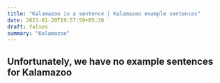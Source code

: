 ```yaml
---
title: "Kalamazoo in a sentence | Kalamazoo example sentences"
date: 2021-01-20T19:57:50+05:30
draft: falses
summary: "Kalamazoo"
---
```

## Unfortunately, we have no example sentences for Kalamazoo                 
